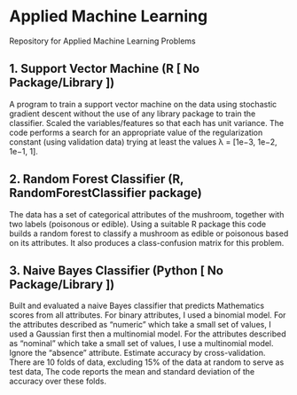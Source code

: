 # Applied Machine Learning
Repository for Applied Machine Learning Problems
 
## 1. Support Vector Machine (R [ No Package/Library ])
A program to train a support vector machine on the data using stochastic gradient descent without the use of any 
library package to train the classifier. Scaled the variables/features so that each has unit variance. 
The code performs a search for an appropriate value of the regularization constant (using validation data)
trying at least the values λ = [1e−3, 1e−2, 1e−1, 1].

## 2. Random Forest Classifier (R, RandomForestClassifier package)
The data has a set of categorical attributes of the mushroom, together with two labels (poisonous or
edible). Using a suitable R package this code builds a random forest to classify a mushroom as edible or poisonous based
on its attributes. It also produces a class-confusion matrix for this problem. 

## 3. Naive Bayes Classifier (Python [ No Package/Library ])
Built and evaluated a naive Bayes classifier that predicts Mathematics scores from all attributes.
For binary attributes, I used a binomial model. For the attributes described as “numeric” which
take a small set of values, I used a Gaussian first then a multinomial model. For the attributes described as “nominal” 
which take a small set of values, I use a multinomial model. Ignore the “absence” attribute.
Estimate accuracy by cross-validation. There are 10 folds of data, excluding 15% of the data at random to serve as test data, The code reports the mean and standard deviation
of the accuracy over these folds.
